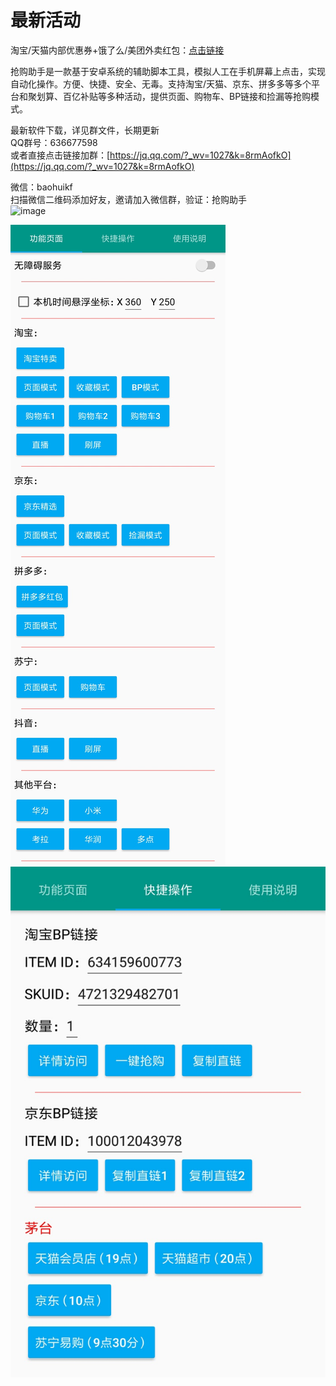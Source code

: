 # 最新活动  
淘宝/天猫内部优惠券+饿了么/美团外卖红包：[点击链接](https://resoumen.com/u "点击链接")  

抢购助手是一款基于安卓系统的辅助脚本工具，模拟人工在手机屏幕上点击，实现自动化操作。方便、快捷、安全、无毒。支持淘宝/天猫、京东、拼多多等多个平台和聚划算、百亿补贴等多种活动，提供页面、购物车、BP链接和捡漏等抢购模式。  
   
最新软件下载，详见群文件，长期更新  
QQ群号：636677598  
或者直接点击链接加群：[https://jq.qq.com/?_wv=1027&k=8rmAofkO](https://jq.qq.com/?_wv=1027&k=8rmAofkO)  
  
微信：baohuikf  
扫描微信二维码添加好友，邀请加入微信群，验证：抢购助手  
![image](https://github.com/mmoxomm/qianggou/blob/main/wx.png)  
  
  
  
![image](https://github.com/mmoxomm/qianggou/blob/main/a.png)  
![image](https://github.com/mmoxomm/qianggou/blob/main/b.png)
